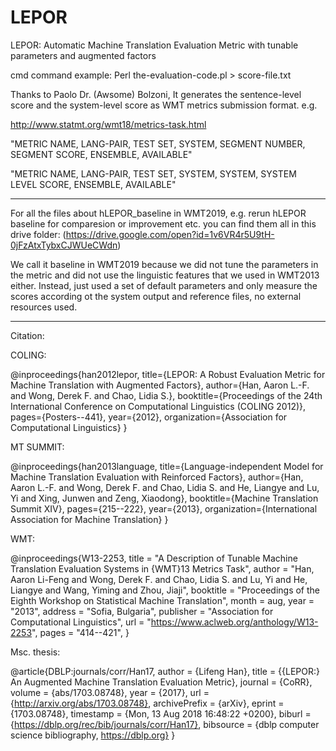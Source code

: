 # LEPOR
LEPOR: Automatic Machine Translation Evaluation Metric with tunable parameters and augmented factors

cmd command example:
Perl the-evaluation-code.pl > score-file.txt

Thanks to Paolo Dr. (Awsome) Bolzoni, It generates the sentence-level score and the system-level score as WMT metrics submission format. e.g. 

http://www.statmt.org/wmt18/metrics-task.html 

"METRIC NAME, LANG-PAIR, TEST SET, SYSTEM, SEGMENT NUMBER, SEGMENT SCORE, ENSEMBLE, AVAILABLE"

"METRIC NAME, LANG-PAIR, TEST SET, SYSTEM, SYSTEM, SYSTEM LEVEL SCORE, ENSEMBLE, AVAILABLE"

-------------
For all the files about hLEPOR_baseline in WMT2019, e.g. rerun hLEPOR baseline for comparesion or improvement etc. you can find them all in this drive folder: (https://drive.google.com/open?id=1v6VR4r5U9tH-0jFzAtxTybxCJWUeCWdn)

We call it baseline in WMT2019 because we did not tune the parameters in the metric and did not use the linguistic features that we used in WMT2013 either. Instead, just used a set of default parameters and only measure the scores according ot the system output and reference files, no external resources used.


-------------
Citation:

COLING:

@inproceedings{han2012lepor,
  title={LEPOR: A Robust Evaluation Metric for Machine Translation with Augmented Factors},
  author={Han, Aaron L.-F. and Wong, Derek F. and Chao, Lidia S.},
  booktitle={Proceedings of the 24th International Conference on Computational Linguistics (COLING 2012)},
  pages={Posters--441},
  year={2012},
  organization={Association for Computational Linguistics}
}

MT SUMMIT:

@inproceedings{han2013language,
  title={Language-independent Model for Machine Translation Evaluation with Reinforced Factors},
  author={Han, Aaron L.-F. and Wong, Derek F. and Chao, Lidia S. and He, Liangye and Lu, Yi and Xing, Junwen and Zeng, Xiaodong},
  booktitle={Machine Translation Summit XIV},
  pages={215--222},
  year={2013},
  organization={International Association for Machine Translation}
}

WMT:

@inproceedings{W13-2253,
    title = "A Description of Tunable Machine Translation Evaluation Systems in {WMT}13 Metrics Task",
    author = "Han, Aaron Li-Feng  and
      Wong, Derek F.  and
      Chao, Lidia S.  and
      Lu, Yi  and
      He, Liangye  and
      Wang, Yiming  and
      Zhou, Jiaji",
    booktitle = "Proceedings of the Eighth Workshop on Statistical Machine Translation",
    month = aug,
    year = "2013",
    address = "Sofia, Bulgaria",
    publisher = "Association for Computational Linguistics",
    url = "https://www.aclweb.org/anthology/W13-2253",
    pages = "414--421",
}

Msc. thesis:

@article{DBLP:journals/corr/Han17,
  author    = {Lifeng Han},
  title     = {{LEPOR:} An Augmented Machine Translation Evaluation Metric},
  journal   = {CoRR},
  volume    = {abs/1703.08748},
  year      = {2017},
  url       = {http://arxiv.org/abs/1703.08748},
  archivePrefix = {arXiv},
  eprint    = {1703.08748},
  timestamp = {Mon, 13 Aug 2018 16:48:22 +0200},
  biburl    = {https://dblp.org/rec/bib/journals/corr/Han17},
  bibsource = {dblp computer science bibliography, https://dblp.org}
}
